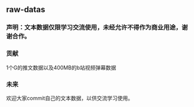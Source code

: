 ## raw-datas
### 声明：文本数据仅限学习交流使用，未经允许不得作为商业用途，谢谢合作。
### 贡献
1个G的推文数据以及400MB的b站视频弹幕数据
### 未来
欢迎大家commit自己的文本数据，以供交流学习使用。
